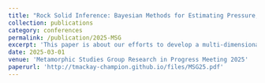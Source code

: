 ```yaml
---
title: "Rock Solid Inference: Bayesian Methods for Estimating Pressure, Temperature, and Other Parameters in Metamorphic Systems"
collection: publications
category: conferences
permalink: /publication/2025-MSG
excerpt: 'This paper is about our efforts to develop a multi-dimensional Bayesian inversion to assess the geodynamic evolution of a rock.'
date: 2025-03-01
venue: 'Metamorphic Studies Group Research in Progress Meeting 2025'
paperurl: 'http://tmackay-champion.github.io/files/MSG25.pdf'
---
```

